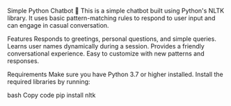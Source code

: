 Simple Python Chatbot 🤖
This is a simple chatbot built using Python's NLTK library. It uses basic pattern-matching rules to respond to user input and can engage in casual conversation.

Features
Responds to greetings, personal questions, and simple queries.
Learns user names dynamically during a session.
Provides a friendly conversational experience.
Easy to customize with new patterns and responses.

Requirements
Make sure you have Python 3.7 or higher installed. Install the required libraries by running:

bash
Copy code
pip install nltk

